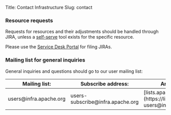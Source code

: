 Title: Contact Infrastructure
Slug: contact

### Resource requests
Requests for resources and their adjustments should be handled through
JIRA, unless a [self-serve](/self-serve/) tool exists for the specific resource.

Please use the [Service Desk Portal](https://infrahelp.apache.org) for filing JIRAs.

### Mailing list for general inquiries
General inquiries and questions should go to our user mailing list:

<table>
    <thead>
        <tr>
            <th>Mailing list:</th>
            <th>Subscribe address:</th>
            <th>Archives (private):</th>
        </tr>
    </thead>
    <tbody>
        <tr>
            <td>users@infra.apache.org</td>
            <td>users-subscribe@infra.apache.org</td>
            <td>[lists.apache.org](https://lists.apache.org/list.html?users@infra.apache.org)</td>
        </tr>
    </tbody>
</table>
